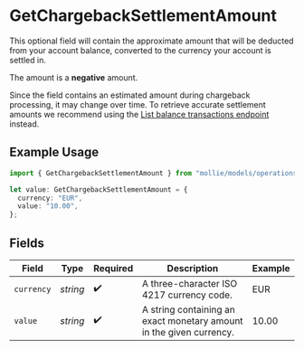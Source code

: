 # GetChargebackSettlementAmount

This optional field will contain the approximate amount that will be deducted from your account balance, converted to the currency your account is settled in.

The amount is a **negative** amount.

Since the field contains an estimated amount during chargeback processing, it may change over time. To retrieve accurate settlement amounts we recommend using the [List balance transactions endpoint](list-balance-transactions) instead.

## Example Usage

```typescript
import { GetChargebackSettlementAmount } from "mollie/models/operations";

let value: GetChargebackSettlementAmount = {
  currency: "EUR",
  value: "10.00",
};
```

## Fields

| Field                                                               | Type                                                                | Required                                                            | Description                                                         | Example                                                             |
| ------------------------------------------------------------------- | ------------------------------------------------------------------- | ------------------------------------------------------------------- | ------------------------------------------------------------------- | ------------------------------------------------------------------- |
| `currency`                                                          | *string*                                                            | :heavy_check_mark:                                                  | A three-character ISO 4217 currency code.                           | EUR                                                                 |
| `value`                                                             | *string*                                                            | :heavy_check_mark:                                                  | A string containing an exact monetary amount in the given currency. | 10.00                                                               |